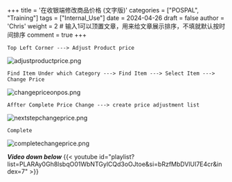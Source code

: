 +++
title = '在收银端修改商品价格 (文字版)'
categories = ["POSPAL", "Training"]
tags = ["Internal_Use"]
date = 2024-04-26
draft = false
author = 'Chris'
weight = 2 # 输入1可以顶置文章，用来给文章展示排序，不填就默认按时间排序
comment = true
+++

```dos
Top Left Corner ---> Adjust Product price
```
![adjustproductprice.png](/img/adjustproductprice.png)

```
Find Item Under which Category ---> Find Item ---> Select Item ---> Change Price
```
![changepriceonpos.png](/img/changepriceonpos.png)

```
Affter Complete Price Change ---> create price adjustment list
```
![nextstepchangeprice.png](/img/nextstepchangeprice.png)


```
Complete
```
![completechangeprice.png](/img/completechangeprice.png)



***Video down below***
{{< youtube id="playlist?list=PLARAy0Gh8lsbqO01WbNTGylCQd3oOJtoe&si=bRzfMbDVlUI7E4cr&index=7" >}}